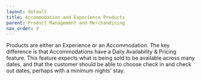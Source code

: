 ```yaml
---
layout: default
title: Accommodation and Experience Products
parent: Product Management and Merchandising
nav_order: 3
---
```


Products are either an Experience or an Accommodation. The key difference is that Accommodations have a Daily Availability & Pricing feature. This feature expects what is being sold to be available across many dates, and that the customer should be able to choose check in and check out dates, perhaps with a minimum nights' stay.
